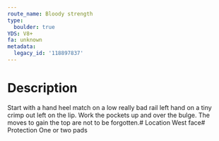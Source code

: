 ```yaml
---
route_name: Bloody strength
type:
  boulder: true
YDS: V8+
fa: unknown
metadata:
  legacy_id: '118897837'
---
```

# Description
Start with a hand heel match on a low really bad rail left hand on a tiny crimp out left on the lip. Work the pockets up and over the bulge. The moves to gain the top are not to be forgotten.# Location
West face# Protection
One or two pads